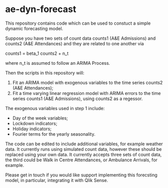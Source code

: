# ae-dyn-forecast

This repository contains code which can be used to constuct a simple dynamic forecasting model.

Suppose you have two sets of count data counts1 (A&E Admissions) and counts2 (A&E Attendances) and they are related to one another via

counts1 = beta_1 counts2 + n_t

where n_t is assumed to follow an ARIMA Process.


Then the scripts in this repository will:

1. Fit an ARIMA model with exogenous variables to the time series counts2 (A&E Attendances);
2. Fit a time varying linear regression model with ARIMA errors to the time series counts1 (A&E Admissions), using counts2 as a regessor.

The exogenous variables used in step 1 include:
- Day of the week variables;
- Lockdown indicators;
- Holiday indicators;
- Fourier terms for the yearly seasonality.

The code can be edited to include additional variables, for example weather data. It currently runs using simulated count data, however these should be replaced using your own data. It currently accepts three sets of count data, the third could be Walk in Centre Attendances, or Ambulance Arrivals, for example. 

Please get in touch if you would like support implementing this forecsting model, in particular, integrating it with Qlik Sense. 

